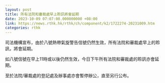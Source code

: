 ```yaml
---
layout: post
title: 所有法院和審裁處早上聆訊將會延期
date: 2023-10-09 07:07:00.000000000 +08:00
link: https://news.rthk.hk/rthk/ch/component/k2/1722274-20231009.htm
categories: rthk
---
```


司法機構宣布，由於八號熱帶氣旋警告信號仍然生效，所有法院和審裁處早上的聆訊，將會延期。

如八號信號在早上11時或以後仍然生效，今日下午所有法院和審裁處的聆訊亦會延期。

至於法院/審裁處的登記處及辦事處亦會暫停辦公，直至另行公布。
